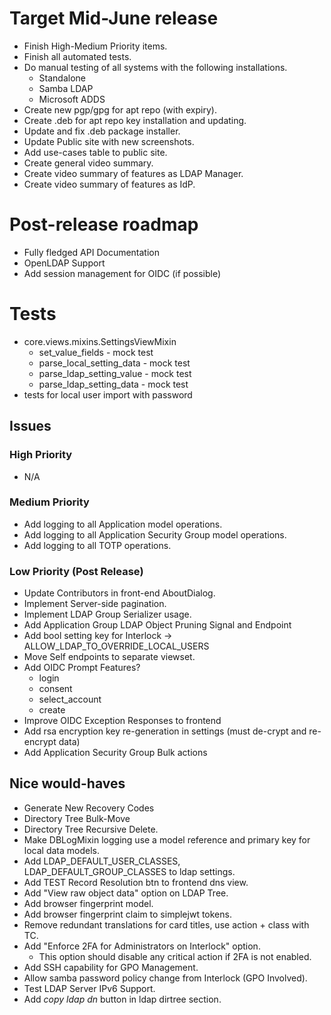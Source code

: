 # Target Mid-June release
* Finish High-Medium Priority items.
* Finish all automated tests.
* Do manual testing of all systems with the following installations.
	* Standalone
	* Samba LDAP
	* Microsoft ADDS
* Create new pgp/gpg for apt repo (with expiry).
* Create .deb for apt repo key installation and updating.
* Update and fix .deb package installer.
* Update Public site with new screenshots.
* Add use-cases table to public site.
* Create general video summary.
* Create video summary of features as LDAP Manager.
* Create video summary of features as IdP.

# Post-release roadmap
* Fully fledged API Documentation
* OpenLDAP Support
* Add session management for OIDC (if possible)

# Tests
* core.views.mixins.SettingsViewMixin
	* set_value_fields - mock test
	* parse_local_setting_data - mock test
	* parse_ldap_setting_value - mock test
	* parse_ldap_setting_data - mock test
* tests for local user import with password


## Issues
### High Priority
* N/A

### Medium Priority
* Add logging to all Application model operations. <d>
* Add logging to all Application Security Group model operations.
* Add logging to all TOTP operations.

### Low Priority (Post Release)
* Update Contributors in front-end AboutDialog.
* Implement Server-side pagination.
* Implement LDAP Group Serializer usage.
* Add Application Group LDAP Object Pruning Signal and Endpoint
* Add bool setting key for Interlock -> ALLOW_LDAP_TO_OVERRIDE_LOCAL_USERS
* Move Self endpoints to separate viewset.
* Add OIDC Prompt Features?
	* login <d>
	* consent <d>
	* select_account <n>
	* create <n>
* Improve OIDC Exception Responses to frontend
* Add rsa encryption key re-generation in settings (must de-crypt and re-encrypt data)
* Add Application Security Group Bulk actions

## Nice would-haves
* Generate New Recovery Codes
* Directory Tree Bulk-Move
* Directory Tree Recursive Delete.
* Make DBLogMixin logging use a model reference and primary key for local data models.
* Add LDAP_DEFAULT_USER_CLASSES, LDAP_DEFAULT_GROUP_CLASSES to ldap settings.
* Add TEST Record Resolution btn to frontend dns view.
* Add "View raw object data" option on LDAP Tree.
* Add browser fingerprint model.
* Add browser fingerprint claim to simplejwt tokens.
* Remove redundant translations for card titles, use action + class with TC.
* Add "Enforce 2FA for Administrators on Interlock" option.
	* This option should disable any critical action if 2FA is not enabled.
* Add SSH capability for GPO Management.
* Allow samba password policy change from Interlock (GPO Involved).
* Test LDAP Server IPv6 Support.
* Add *copy ldap dn* button in ldap dirtree section.
